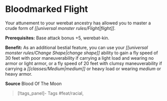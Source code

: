 ﻿---
cssclass: [feats]

---
# Bloodmarked Flight

Your attunement to your werebat ancestry has allowed you to master a crude form of _[[universal monster rules/Flight|flight]]_.

**Prerequisites:** Base attack bonus +5, werebat-kin.

**Benefit:** As an additional bestial feature, you can use your _[[universal monster rules/Change Shape|change shape]]_ ability to gain a fly speed of 30 feet with poor maneuverability if carrying a light load and wearing no armor or light armor, or a fly speed of 20 feet with clumsy maneuverability if carrying a _[[classes/Medium|medium]]_ or heavy load or wearing _medium_ or heavy armor.

**Source** Blood Of The Moon
>[!tags_panel]- Tags
> #feat/racial, 
